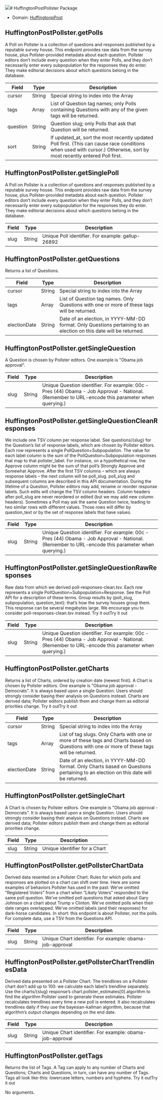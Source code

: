 [![](https://scdn.rapidapi.com/RapidAPI_banner.png)](https://rapidapi.com/package/HuffingtonPostPollster/functions?utm_source=RapidAPIGitHub_HuffingtonPostPollsterFunctions&utm_medium=button&utm_content=RapidAPI_GitHub)# HuffingtonPostPollster Package

* Domain: [HuffingtonpPost](http://elections.huffingtonpost.com)
 
## HuffingtonPostPollster.getPolls
A Poll on Pollster is a collection of questions and responses published by a reputable survey house. This endpoint provides raw data from the survey house, plus Pollster-provided metadata about each question. Pollster editors don’t include every question when they enter Polls, and they don’t necessarily enter every subpopulation for the responses they do enter. They make editorial decisions about which questions belong in the database.

| Field   | Type  | Description
|---------|-------|----------
| cursor  | String| Special string to index into the Array
| tags    | Array | List of Question tag names; only Polls containing Questions with any of the given tags will be returned.
| question| String| Question slug; only Polls that ask that Question will be returned.
| sort    | String| If updated_at, sort the most recently updated Poll first. (This can cause race conditions when used with cursor.) Otherwise, sort by most recently entered Poll first.

## HuffingtonPostPollster.getSinglePoll
A Poll on Pollster is a collection of questions and responses published by a reputable survey house. This endpoint provides raw data from the survey house, plus Pollster-provided metadata about each question. Pollster editors don’t include every question when they enter Polls, and they don’t necessarily enter every subpopulation for the responses they do enter. They make editorial decisions about which questions belong in the database.

| Field| Type  | Description
|-----|-------|----------
| slug| String| Unique Poll identifier. For example: gallup-26892

## HuffingtonPostPollster.getQuestions
Returns a list of Questions.

| Field       | Type  | Description
|-------------|-------|----------
| cursor      | String| Special string to index into the Array
| tags        | Array | List of Question tag names. Only Questions with one or more of these tags will be returned.
| electionDate| String| Date of an election, in YYYY-MM-DD format. Only Questions pertaining to an election on this date will be returned.

## HuffingtonPostPollster.getSingleQuestion
A Question is chosen by Pollster editors. One example is "Obama job approval".

| Field| Type  | Description
|-----|-------|----------
| slug| String| Unique Question identifier. For example: 00c -Pres (44) Obama - Job Approval - National. (Remember to URL-encode this parameter when querying.)

## HuffingtonPostPollster.getSingleQuestionCleanResponses
We include one TSV column per response label. See questions/{slug} for the Question’s list of response labels, which are chosen by Pollster editors. Each row represents a single PollQuestion+Subpopulation. The value for each label column is the sum of the PollQuestion+Subpopulation responses that map to that pollster_label. For instance, on a hypothetical row, the Approve column might be the sum of that poll’s Strongly Approve and Somewhat Approve. After the first TSV columns – which are always response labels – the next column will be poll_slug. poll_slug and subsequent columns are described in this API documentation. During the lifetime of a Question, Pollster editors may add, rename or reorder response labels. Such edits will change the TSV column headers. Column headers after poll_slug are never reordered or edited (but we may add new column headers). Sometimes a Poll may ask the same Question twice, leading to two similar rows with different values. Those rows will differ by question_text or by the set of response labels that have values.

| Field| Type  | Description
|-----|-------|----------
| slug| String| Unique Question identifier. For example: 00c -Pres (44) Obama - Job Approval - National. (Remember to URL-encode this parameter when querying.)

## HuffingtonPostPollster.getSingleQuestionRawResponses
Raw data from which we derived poll-responses-clean.tsv. Each row represents a single PollQuestion+Subpopulation+Response. See the Poll API for a description of these terms. Group results by (poll_slug, subpopulation, question_text): that’s how the survey houses group them. This response can be several megabytes large. We encourage you to consider poll-responses-clean.tsv instead. Try it outTry it out

| Field| Type  | Description
|-----|-------|----------
| slug| String| Unique Question identifier. For example: 00c -Pres (44) Obama - Job Approval - National. (Remember to URL-encode this parameter when querying.)

## HuffingtonPostPollster.getCharts
Returns a list of Charts, ordered by creation date (newest first). A Chart is chosen by Pollster editors. One example is "Obama job approval - Democrats". It is always based upon a single Question. Users should strongly consider basing their analysis on Questions instead. Charts are derived data; Pollster editors publish them and change them as editorial priorities change. Try it outTry it out

| Field       | Type  | Description
|-------------|-------|----------
| cursor      | String| Special string to index into the Array
| tags        | Array | List of tag slugs. Only Charts with one or more of these tags and Charts based on Questions with one or more of these tags will be returned.
| electionDate| String| Date of an election, in YYYY-MM-DD format. Only Charts based on Questions pertaining to an election on this date will be returned.

## HuffingtonPostPollster.getSingleChart
A Chart is chosen by Pollster editors. One example is "Obama job approval - Democrats". It is always based upon a single Question. Users should strongly consider basing their analysis on Questions instead. Charts are derived data; Pollster editors publish them and change them as editorial priorities change.

| Field| Type  | Description
|-----|-------|----------
| slug| String| Unique identifier for a Chart

## HuffingtonPostPollster.getPollsterChartData
Derived data resented on a Pollster Chart. Rules for which polls and responses are plotted on a chart can shift over time. Here are some examples of behaviors Pollster has used in the past: We’ve omitted “Registered Voters” from a chart when “Likely Voters” responded to the same poll question. We’ve omitted poll questions that asked about Gary Johnson on a chart about Trump v Clinton. We’ve omitted polls when their date ranges overlapped. We’ve omitted labels (and their responses) for dark-horse candidates. In short: this endpoint is about Pollster, not the polls. For complete data, use a TSV from the Questions API.

| Field| Type  | Description
|-----|-------|----------
| slug| String| Unique Chart identifier. For example: obama-job-approval

## HuffingtonPostPollster.getPollsterChartTrendlinesData
Derived data presented on a Pollster Chart. The trendlines on a Pollster chart don’t add up to 100: we calculate each label’s trendline separately. Use the charts/{slug} response’s chart.pollster_estimates[0].algorithm to find the algorithm Pollster used to generate these estimates. Pollster recalculates trendlines every time a new poll is entered. It also recalculates trendlines daily if they use the bayesian-kallman algorithm, because that algorithm’s output changes depending on the end date.

| Field| Type  | Description
|-----|-------|----------
| slug| String| Unique Chart identifier. For example: obama-job-approval

## HuffingtonPostPollster.getTags
Returns the list of Tags. A Tag can apply to any number of Charts and Questions; Charts and Questions, in turn, can have any number of Tags. Tags all look like-this: lowercase letters, numbers and hyphens. Try it outTry it out

No arguments.

